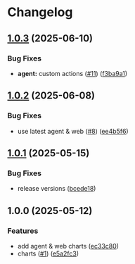 # Changelog

## [1.0.3](https://github.com/pewty-fr/schwifty-helm/compare/agent/v1.0.2...agent/v1.0.3) (2025-06-10)


### Bug Fixes

* **agent:** custom actions ([#11](https://github.com/pewty-fr/schwifty-helm/issues/11)) ([f3ba9a1](https://github.com/pewty-fr/schwifty-helm/commit/f3ba9a16e9a56a8b929055973c74363b845c749f))

## [1.0.2](https://github.com/pewty-fr/schwifty-helm/compare/agent/v1.0.1...agent/v1.0.2) (2025-06-08)


### Bug Fixes

* use latest agent & web ([#8](https://github.com/pewty-fr/schwifty-helm/issues/8)) ([ee4b5f6](https://github.com/pewty-fr/schwifty-helm/commit/ee4b5f6f6006de6fc88c4269cee6a03614cfbeff))

## [1.0.1](https://github.com/pewty-fr/schwifty-helm/compare/agent/v1.0.0...agent/v1.0.1) (2025-05-15)


### Bug Fixes

* release versions ([bcede18](https://github.com/pewty-fr/schwifty-helm/commit/bcede18e29364d047a8b6c2ae5bb30c80178f6b4))

## 1.0.0 (2025-05-12)


### Features

* add agent & web charts ([ec33c80](https://github.com/pewty-fr/schwifty-helm/commit/ec33c800ab1df3ad1869cbba4cec776f908773ce))
* charts ([#1](https://github.com/pewty-fr/schwifty-helm/issues/1)) ([e5a2fc3](https://github.com/pewty-fr/schwifty-helm/commit/e5a2fc3aed7f9cf1315390f886530c8a7a5cdc07))
